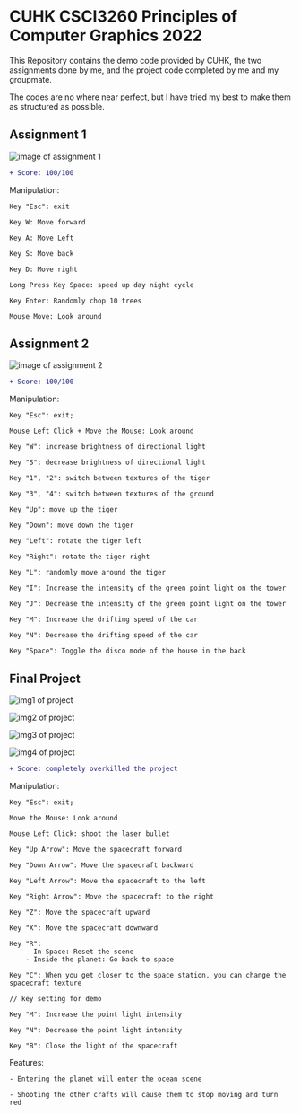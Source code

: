 # CUHK CSCI3260 Principles of Computer Graphics 2022

This Repository contains the demo code provided by CUHK, the two assignments done by me, and the project code completed by me and my groupmate.

The codes are no where near perfect, but I have tried my best to make them as structured as possible.

## Assignment 1
![image of assignment 1](https://imgur.com/c3rKylB)

```diff
+ Score: 100/100
```

Manipulation:

	Key "Esc": exit

	Key W: Move forward
	
	Key A: Move Left
	
	Key S: Move back
	
	Key D: Move right

	Long Press Key Space: speed up day night cycle

	Key Enter: Randomly chop 10 trees

	Mouse Move: Look around
  
  
## Assignment 2
![image of assignment 2](https://imgur.com/v5IFfHJ)


```diff
+ Score: 100/100
```

Manipulation: 

	Key "Esc": exit;

	Mouse Left Click + Move the Mouse: Look around

	Key "W": increase brightness of directional light

	Key "S": decrease brightness of directional light

	Key "1", "2": switch between textures of the tiger

	Key "3", "4": switch between textures of the ground

	Key "Up": move up the tiger

	Key "Down": move down the tiger

	Key "Left": rotate the tiger left

	Key "Right": rotate the tiger right

	Key "L": randomly move around the tiger

	Key "I": Increase the intensity of the green point light on the tower

	Key "J": Decrease the intensity of the green point light on the tower

	Key "M": Increase the drifting speed of the car

	Key "N": Decrease the drifting speed of the car

	Key "Space": Toggle the disco mode of the house in the back

## Final Project

![img1 of project](https://imgur.com/TYeeNRG)

![img2 of project](https://imgur.com/fDSkNIU)

![img3 of project](https://imgur.com/OjArTMl)

![img4 of project](https://imgur.com/tSatWPQ)

```diff
+ Score: completely overkilled the project
```

Manipulation: 

	Key "Esc": exit;

	Move the Mouse: Look around

	Mouse Left Click: shoot the laser bullet

	Key "Up Arrow": Move the spacecraft forward

	Key "Down Arrow": Move the spacecraft backward

	Key "Left Arrow": Move the spacecraft to the left

	Key "Right Arrow": Move the spacecraft to the right

	Key "Z": Move the spacecraft upward

	Key "X": Move the spacecraft downward

	Key "R": 
		- In Space: Reset the scene
		- Inside the planet: Go back to space

	Key "C": When you get closer to the space station, you can change the spacecraft texture

	// key setting for demo

	Key "M": Increase the point light intensity

	Key "N": Decrease the point light intensity

	Key "B": Close the light of the spacecraft

Features: 

	- Entering the planet will enter the ocean scene

	- Shooting the other crafts will cause them to stop moving and turn red
  
